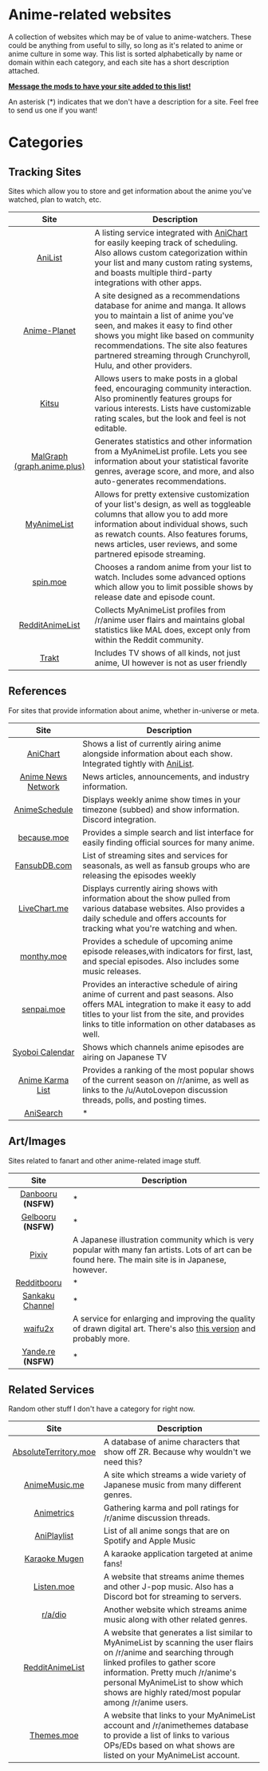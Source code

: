 # Anime-related websites

A collection of websites which may be of value to anime-watchers. These could be anything from useful to silly, so long as it's related to anime or anime culture in some way. This list is sorted alphabetically by name or domain within each category, and each site has a short description attached.

[**Message the mods to have your site added to this list!**](/message/compose?to=/r/anime)

An asterisk (\*) indicates that we don't have a description for a site. Feel free to send us one if you want!

# Categories

## Tracking Sites
Sites which allow you to store and get information about the anime you've watched, plan to watch, etc.

Site | Description
:-:|-
[AniList](https://anilist.co/) | A listing service integrated with [AniChart](http://anichart.net/) for easily keeping track of scheduling. Also allows custom categorization within your list and many custom rating systems, and boasts multiple third-party integrations with other apps.
[Anime-Planet](https://www.anime-planet.com/) | A site designed as a recommendations database for anime and manga. It allows you to maintain a list of anime you've seen, and makes it easy to find other shows you might like based on community recommendations. The site also features partnered streaming through Crunchyroll, Hulu, and other providers.
[Kitsu](https://kitsu.io) | Allows users to make posts in a global feed, encouraging community interaction. Also prominently features groups for various interests. Lists have customizable rating scales, but the look and feel is not editable.
[MalGraph (graph.anime.plus)](http://graph.anime.plus) | Generates statistics and other information from a MyAnimeList profile. Lets you see information about your statistical favorite genres, average score, and more, and also auto-generates recommendations.
[MyAnimeList](https://myanimelist.net/) | Allows for pretty extensive customization of your list's design, as well as toggleable columns that allow you to add more information about individual shows, such as rewatch counts. Also features forums, news articles, user reviews, and some partnered episode streaming.
[spin.moe](http://spin.moe/) | Chooses a random anime from your list to watch. Includes some advanced options which allow you to limit possible shows by release date and episode count.
[RedditAnimeList](http://www.redditanimelist.net/) | Collects MyAnimeList profiles from /r/anime user flairs and maintains global statistics like MAL does, except only from within the Reddit community.
[Trakt](https://Trakt.tv) | Includes TV shows of all kinds, not just anime, UI however is not as user friendly



## References
For sites that provide information about anime, whether in-universe or meta.

Site | Description
:-:|-
[AniChart](http://anichart.net/) | Shows a list of currently airing anime alongside information about each show. Integrated tightly with [AniList](https://anilist.co/).
[Anime News Network](https://www.animenewsnetwork.com/) | News articles, announcements, and industry information.
[AnimeSchedule](https://animeschedule.net) | Displays weekly anime show times in your timezone (subbed) and show information. Discord integration.
[because.moe](http://because.moe/) | Provides a simple search and list interface for easily finding official sources for many anime.
[FansubDB.com](https://fansubdb.com/) | List of streaming sites and services for seasonals, as well as fansub groups who are releasing the episodes weekly
[LiveChart.me](https://www.livechart.me/) | Displays currently airing shows with information about the show pulled from various database websites. Also provides a daily schedule and offers accounts for tracking what you're watching and when.
[monthy.moe](https://www.monthly.moe/) | Provides a schedule of upcoming anime episode releases,with indicators for first, last, and special episodes. Also includes some music releases.
[senpai.moe](http://www.senpai.moe/) | Provides an interactive schedule of airing anime of current and past seasons. Also offers MAL integration to make it easy to add titles to your list from the site, and provides links to title information on other databases as well.
[Syoboi Calendar](http://cal.syoboi.jp/) | Shows which channels anime episodes are airing on Japanese TV
[Anime Karma List](https://animekarmalist.com/) | Provides a ranking of the most popular shows of the current season on /r/anime, as well as links to the /u/AutoLovepon discussion threads, polls, and posting times.
[AniSearch](https://www.anisearch.com/) | *


## Art/Images
Sites related to fanart and other anime-related image stuff.

Site | Description
:-:|-
[Danbooru](http://danbooru.donmai.us/) **(NSFW)** | *
[Gelbooru](http://gelbooru.com/) **(NSFW)** | *
[Pixiv](https://www.pixiv.net/) | A Japanese illustration community which is very popular with many fan artists. Lots of art can be found here. The main site is in Japanese, however.
[Redditbooru](https://redditbooru.com/) | *
[Sankaku Channel](https://chan.sankakucomplex.com/) | *
[waifu2x](http://waifu2x.udp.jp/index.html) | A service for enlarging and improving the quality of drawn digital art. There's also [this version](http://waifu2x.booru.pics/) and probably more.
[Yande.re](http://yande.re/) **(NSFW)** | *


## Related Services
Random other stuff I don't have a category for right now.

Site | Description
:-:|-
[AbsoluteTerritory.moe](https://absoluteterritory.moe/) | A database of anime characters that show off ZR. Because why wouldn't we need this?
[AnimeMusic.me](http://www.animemusic.me/) | A site which streams a wide variety of Japanese music from many different genres.
[Animetrics](https://animetrics.co/) | Gathering karma and poll ratings for /r/anime discussion threads.
[AniPlaylist](https://https://aniplaylist.com/) | List of all anime songs that are on Spotify and Apple Music
[Karaoke Mugen](http://mugen.karaokes.moe/en/) | A karaoke application targeted at anime fans!
[Listen.moe](https://listen.moe/) | A website that streams anime themes and other J-pop music. Also has a Discord bot for streaming to servers.
[r/a/dio](https://r-a-d.io/) | Another website which streams anime music along with other related genres.
[RedditAnimeList](http://www.redditanimelist.net/) | A website that generates a list similar to MyAnimeList by scanning the user flairs on /r/anime and searching through linked profiles to gather score information. Pretty much /r/anime's personal MyAnimeList to show which shows are highly rated/most popular among /r/anime users.
[Themes.moe](https://themes.moe/) | A website that links to your MyAnimeList account and /r/animethemes database to provide a list of links to various OPs/EDs based on what shows are listed on your MyAnimeList account.

[](http://affinity.animesos.net/ "[affinity.animesos.net](http://affinity.animesos.net/) | Given a MyAnimeList profile, generates a list of users who have a high affinity for the same types of shows as you.")